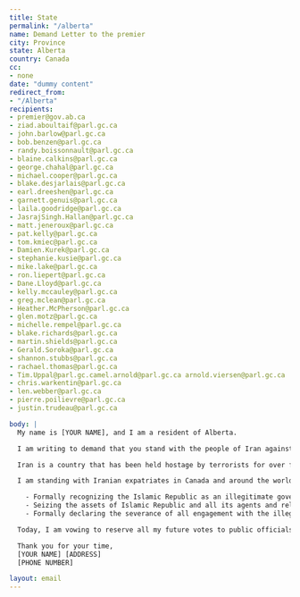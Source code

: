 ```yaml
---
title: State
permalink: "/alberta"
name: Demand Letter to the premier
city: Province
state: Alberta
country: Canada
cc:
- none
date: "dummy content"
redirect_from:
- "/Alberta"
recipients:
- premier@gov.ab.ca
- ziad.aboultaif@parl.gc.ca
- john.barlow@parl.gc.ca
- bob.benzen@parl.gc.ca
- randy.boissonnault@parl.gc.ca
- blaine.calkins@parl.gc.ca
- george.chahal@parl.gc.ca
- michael.cooper@parl.gc.ca
- blake.desjarlais@parl.gc.ca
- earl.dreeshen@parl.gc.ca
- garnett.genuis@parl.gc.ca
- laila.goodridge@parl.gc.ca
- JasrajSingh.Hallan@parl.gc.ca
- matt.jeneroux@parl.gc.ca
- pat.kelly@parl.gc.ca
- tom.kmiec@parl.gc.ca
- Damien.Kurek@parl.gc.ca
- stephanie.kusie@parl.gc.ca
- mike.lake@parl.gc.ca
- ron.liepert@parl.gc.ca
- Dane.Lloyd@parl.gc.ca
- kelly.mccauley@parl.gc.ca
- greg.mclean@parl.gc.ca
- Heather.McPherson@parl.gc.ca
- glen.motz@parl.gc.ca
- michelle.rempel@parl.gc.ca
- blake.richards@parl.gc.ca
- martin.shields@parl.gc.ca
- Gerald.Soroka@parl.gc.ca
- shannon.stubbs@parl.gc.ca
- rachael.thomas@parl.gc.ca
- Tim.Uppal@parl.gc.camel.arnold@parl.gc.ca arnold.viersen@parl.gc.ca
- chris.warkentin@parl.gc.ca
- len.webber@parl.gc.ca
- pierre.poilievre@parl.gc.ca
- justin.trudeau@parl.gc.ca

body: |
  My name is [YOUR NAME], and I am a resident of Alberta.

  I am writing to demand that you stand with the people of Iran against the regime of the Islamic Republic. In the past, Western governments have paid lip service to solidarity with the people of Iran, but in the next breath, they have allowed regime officials to immigrate to western countries with millions of dollars of stolen money to live lives of luxury; they have, directly or indirectly through intermediaries, made deals with the Islamic Republic that have led to its sustenance.

  Iran is a country that has been held hostage by terrorists for over four decades. This regime is the number one state sponsor of terrorism in the Middle East. They have shot down passenger planes as a political maneuver. They regularly use torture and sadism as a means to maintain their grip on power. It is an outrage that all members of the regime apparatus are not recognized as terrorists, that deals continue to be made with them via backchannels, and that the support for the brave people of Iran has stopped at mere statements.

  I am standing with Iranian expatriates in Canada and around the world and with the the millions of Iranians who are bravely facing this regime on their streets.  I demand that yourself and our provincial & federal governments meaningfully do the same by:

    - Formally recognizing the Islamic Republic as an illegitimate government and the Islamic Revolutionary Guards Corps as a terrorist organization, 
    - Seizing the assets of Islamic Republic and all its agents and releasing them only to a legitimate government of Iran,
    - Formally declaring the severance of all engagement with the illegitimate regime.

  Today, I am vowing to reserve all my future votes to public officials and parties who stand with the brave people of Iran, regardless of all other considerations.

  Thank you for your time,
  [YOUR NAME] [ADDRESS]
  [PHONE NUMBER]

layout: email
---
```


